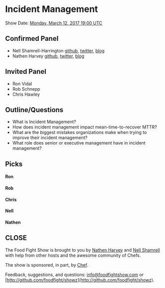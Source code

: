 # Incident Management

Show Date:  [Monday, March 12, 2017 19:00 UTC](http://everytimezone.com/#2018-3-12,420,cn3)


Confirmed Panel<a name="panel"></a>
-----

* Nell Shamrell-Harrington [github](https://github.com/nellshamrell), [twitter](https://twitter.com/nellshamrell), [blog](http://nellshamrell.com/)
* Nathen Harvey [github](http://github.com/nathenharvey), [twitter](http://twitter.com/nathenharvey), [blog](http://nathenharvey.com)

Invited Panel<a name="panel"></a>
-----

* Ron Vidal
* Rob Schnepp
* Chris Hawley


Outline/Questions
-----------------

* What is Incident Management?
* How does incident management impact mean-time-to-recover MTTR?
* What are the biggest mistakes organizations make when trying to improve their incident management?
* What role does senior or executive management have in incident management?

Picks<a name="picks"></a>
-----

#### Ron

#### Rob

#### Chris

#### Nell

#### Nathen


CLOSE
-----

The Food Fight Show is brought to you by [Nathen Harvey](https://twitter.com/nathenharvey) and [Nell Shamrell](https://twitter.com/nellshamrell) with help from other hosts and the awesome community of Chefs.

The show is sponsored, in part, by [Chef](http://www.chef.io).

Feedback, suggestions, and questions:  [info@foodfightshow.com](mailto:info@foodfightshow.com) or  [http://github.com/foodfight/showz](http://github.com/foodfight/showz).
